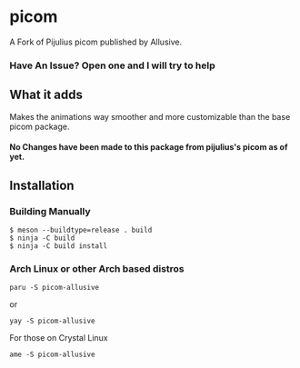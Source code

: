 # picom
A Fork of Pijulius picom published by Allusive.

### Have An Issue? Open one and I will try to help

## What it adds
Makes the animations way smoother and more customizable than the base picom package.

#### No Changes have been made to this package from pijulius's picom as of yet.


## Installation

### Building Manually
```
$ meson --buildtype=release . build
$ ninja -C build
$ ninja -C build install
```

### Arch Linux or other Arch based distros
```
paru -S picom-allusive
```
or
```
yay -S picom-allusive
```

For those on Crystal Linux

```
ame -S picom-allusive
```
